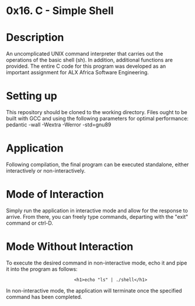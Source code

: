  <h1>0x16. C - Simple Shell</h1>

<h1>Description</h1>

An uncomplicated UNIX command interpreter that carries out the operations of the basic shell (sh). In addition, additional functions are provided. The entire C code for this program was developed as an important assignment for ALX Africa Software Engineering.

<h1>Setting up</h1>

This repository should be cloned to the working directory. Files ought to be built with GCC and using the following parameters for optimal performance: pedantic -wall -Wextra -Werror -std=gnu89

<h1>Application</h1>

Following compilation, the final program can be executed standalone, either interactively or non-interactively.

<h1>Mode of Interaction</h1>

Simply run the application in interactive mode and allow for the response to arrive. From there, you can freely type commands, departing with the "exit" command or ctrl-D.

<h1>Mode Without Interaction</h1>

To execute the desired command in non-interactive mode, echo it and pipe it into the program as follows:

                              <h1>echo "ls" | ./shell</h1>

In non-interactive mode, the application will terminate once the specified command has been completed.

